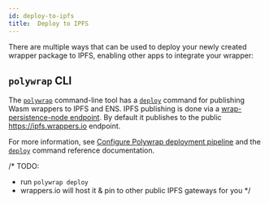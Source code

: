 ```yaml
---
id: deploy-to-ipfs
title:  Deploy to IPFS
---
```


There are multiple ways that can be used to deploy your newly created wrapper package
to IPFS, enabling other apps to integrate your wrapper:

## `polywrap` CLI
The [`polywrap`](../../reference/cli/polywrap-cli) command-line tool has a [`deploy`](../../reference/cli/commands/deploy) command for publishing Wasm wrappers to IPFS and ENS. IPFS publishing is done via a [wrap-persistence-node endpoint](https://www.npmjs.com/package/@nerfzael/wrap-persistence-node). By default it publishes to the public https://ipfs.wrappers.io endpoint.

For more information, see [Configure Polywrap deployment pipeline](./deploy-pipeline) and the [`deploy`](../../reference/cli/commands/deploy) command reference documentation.

/*
TODO:
  * run `polywrap deploy`
  * wrappers.io will host it & pin to other public IPFS gateways for you
*/
